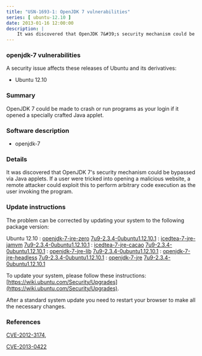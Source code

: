 ```yaml
---
title: "USN-1693-1: OpenJDK 7 vulnerabilities"
series: [ ubuntu-12.10 ]
date: 2013-01-16 12:00:00
description: |
    It was discovered that OpenJDK 7&#39;s security mechanism could be bypassed via Java applets. If a user were tricked into opening a malicious website, a remote attacker could exploit this to perform arbitrary code execution as the user invoking the program. 
--- 
```

 
### openjdk-7 vulnerabilities

A security issue affects these releases of Ubuntu and its derivatives:

* Ubuntu 12.10

### Summary

OpenJDK 7 could be made to crash or run programs as your login if it opened a specially crafted Java applet.

### Software description

* openjdk-7 

### Details

It was discovered that OpenJDK 7&#39;s security mechanism could be bypassed via Java applets. If a user were tricked into opening a malicious website, a remote attacker could exploit this to perform arbitrary code execution as the user invoking the program. 

### Update instructions

The problem can be corrected by updating your system to the following package version:

Ubuntu 12.10
 : [openjdk-7-jre-zero](https://launchpad.net/ubuntu/+source/openjdk-7) <span> [7u9-2.3.4-0ubuntu1.12.10.1](https://launchpad.net/ubuntu/+source/openjdk-7/7u9-2.3.4-0ubuntu1.12.10.1) </span> 
 : [icedtea-7-jre-jamvm](https://launchpad.net/ubuntu/+source/openjdk-7) <span> [7u9-2.3.4-0ubuntu1.12.10.1](https://launchpad.net/ubuntu/+source/openjdk-7/7u9-2.3.4-0ubuntu1.12.10.1) </span> 
 : [icedtea-7-jre-cacao](https://launchpad.net/ubuntu/+source/openjdk-7) <span> [7u9-2.3.4-0ubuntu1.12.10.1](https://launchpad.net/ubuntu/+source/openjdk-7/7u9-2.3.4-0ubuntu1.12.10.1) </span> 
 : [openjdk-7-jre-lib](https://launchpad.net/ubuntu/+source/openjdk-7) <span> [7u9-2.3.4-0ubuntu1.12.10.1](https://launchpad.net/ubuntu/+source/openjdk-7/7u9-2.3.4-0ubuntu1.12.10.1) </span> 
 : [openjdk-7-jre-headless](https://launchpad.net/ubuntu/+source/openjdk-7) <span> [7u9-2.3.4-0ubuntu1.12.10.1](https://launchpad.net/ubuntu/+source/openjdk-7/7u9-2.3.4-0ubuntu1.12.10.1) </span> 
 : [openjdk-7-jre](https://launchpad.net/ubuntu/+source/openjdk-7) <span> [7u9-2.3.4-0ubuntu1.12.10.1](https://launchpad.net/ubuntu/+source/openjdk-7/7u9-2.3.4-0ubuntu1.12.10.1) </span> 

To update your system, please follow these instructions: [https://wiki.ubuntu.com/Security/Upgrades](https://wiki.ubuntu.com/Security/Upgrades).

After a standard system update you need to restart your browser to make all the necessary changes. 

### References

 [CVE-2012-3174](http://people.ubuntu.com/~ubuntu-security/cve/CVE-2012-3174), 

 [CVE-2013-0422](http://people.ubuntu.com/~ubuntu-security/cve/CVE-2013-0422)
 
